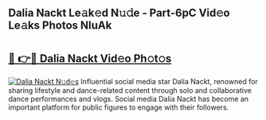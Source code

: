 ## Dalia Nackt Le𝚊k𝚎d N𝚞𝚍e - Part-6pC Vid𝚎o Le𝚊ks Photos NIuAk

# <h2><a href="http://fb1y5u5.evod.top/?m=Dalia+Nackt">🔗 👉🔴 Dalia Nackt Vid𝚎o Ph𝚘t𝚘s</a></h2>

[![Dalia Nackt N𝚞d𝚎s](https://i.imgur.com/8V9OHl7.gif)](http://fb1y5u5.evod.top/?m=Dalia+Nackt)
Influential social media star Dalia Nackt, renowned for sharing lifestyle and dance-related content through solo and collaborative dance performances and vlogs. Social media Dalia Nackt has become an important platform for public figures to engage with their followers. 

